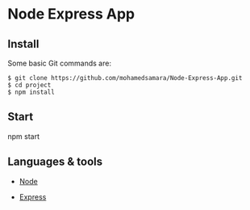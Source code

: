 # Node Express App

## Install

Some basic Git commands are:

```
$ git clone https://github.com/mohamedsamara/Node-Express-App.git
$ cd project
$ npm install

```

## Start

npm start

## Languages & tools

- [Node](https://nodejs.org/en/)

- [Express](https://expressjs.com/)
